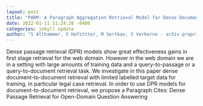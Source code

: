 ```yaml
--- 
layout: post 
title: "PARM: A Paragraph Aggregation Retrieval Model for Dense Document-to-Document Retrieval" 
date: 2022-01-11 11:24:28 -0400 
categories: jekyll update 
author: "S Althammer, S Hofsttter, M Sertkan, S Verberne - arXiv preprint arXiv , 2022" 
--- 
```

Dense passage retrieval (DPR) models show great effectiveness gains in first stage retrieval for the web domain. However in the web domain we are in a setting with large amounts of training data and a query-to-passage or a query-to-document retrieval task. We investigate in this paper dense document-to-document retrieval with limited labelled target data for training, in particular legal case retrieval. In order to use DPR models for document-to-document retrieval, we propose a Paragraph Cites: Dense Passage Retrieval for Open-Domain Question Answering